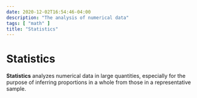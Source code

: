 ```yaml
---
date: 2020-12-02T16:54:46-04:00
description: "The analysis of numerical data"
tags: [ "math" ]
title: "Statistics"
---
```


# Statistics

**Statistics** analyzes numerical data in large quantities, especially for the purpose of inferring proportions in a whole from those in a representative sample.
